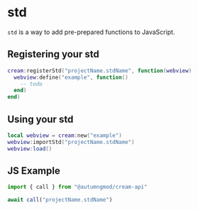 # std
``std`` is a way to add pre-prepared functions to JavaScript.

## Registering your std
```lua
cream:registerStd("projectName.stdName", function(webview)
  webview:define("example", function()
    -- todo
  end)
end)
```

## Using your std
```lua
local webview = cream:new("example")
webview:importStd("projectName.stdName")
webview:load()
```

## JS Example
```js
import { call } from "@autumngmod/cream-api"

await call("projectName.stdName")
```